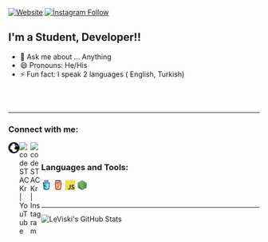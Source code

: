 [![Website](https://img.shields.io/website?label=foxstudio.com&style=for-the-badge&url=https%3A%2F%2Ffoxstudio.com)](LeViski)
[![İnstagram Follow](https://img.shields.io/instagram/follow/foxstudio?color=1DA1F2&logo=twitter&style=for-the-badge)](https://www.instagram.com/intent/follow?original_referer=https%3A%2F%2Fgithub.com%2Ffoxstudio&screen_name=foxstudio)

## I'm a Student, Developer!!
- 💬 Ask me about ... Anything
- 😄 Pronouns: He/His
- ⚡ Fun fact: I speak 2 languages ( English, Turkish)
<br />
<br />

---

### Connect with me:

[<img align="left" alt="codeSTACKr.com" width="22px" src="https://raw.githubusercontent.com/iconic/open-iconic/master/svg/globe.svg" />][website]
[<img align="left" alt="codeSTACKr | YouTube" width="22px" src="https://cdn.jsdelivr.net/npm/simple-icons@v3/icons/youtube.svg" />][youtube]
[<img align="left" alt="codeSTACKr | Instagram" width="22px" src="https://cdn.jsdelivr.net/npm/simple-icons@v3/icons/instagram.svg" />][instagram]
<br />

### Languages and Tools:

<code><img height="20" src="https://raw.githubusercontent.com/github/explore/80688e429a7d4ef2fca1e82350fe8e3517d3494d/topics/css/css.png"></code>
<code><img height="20" src="https://raw.githubusercontent.com/github/explore/80688e429a7d4ef2fca1e82350fe8e3517d3494d/topics/html/html.png"></code>
<code><img height="20" src="https://raw.githubusercontent.com/github/explore/80688e429a7d4ef2fca1e82350fe8e3517d3494d/topics/javascript/javascript.png"></code>
<code><img height="20" src="https://raw.githubusercontent.com/github/explore/80688e429a7d4ef2fca1e82350fe8e3517d3494d/topics/nodejs/nodejs.png"></code>    
<br />

---

  <img align="left" alt="LeViski's GitHub Stats" src="https://github-readme-stats.vercel.app/api?username=LeViski&show_icons=true&hide_border=true" />



[website]: https://www.youtube.com/channel/UCxkBJuf8dWFco_d8aircG6w
[youtube]: https://www.youtube.com/channel/UCxkBJuf8dWFco_d8aircG6w
[instagram]: https://www.youtube.com/channel/UCxkBJuf8dWFco_d8aircG6w
